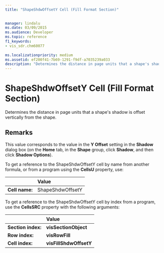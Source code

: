 ```yaml
---
title: "ShapeShdwOffsetY Cell (Fill Format Section)"
 
 
manager: lindalu
ms.date: 03/09/2015
ms.audience: Developer
ms.topic: reference
f1_keywords:
- vis_sdr.chm60077
 
ms.localizationpriority: medium
ms.assetid: ef200f41-7b69-1291-f9df-a7035239a033
description: "Determines the distance in page units that a shape's shadow is offset vertically from the shape."
---
```


# ShapeShdwOffsetY Cell (Fill Format Section)

Determines the distance in page units that a shape's shadow is offset vertically from the shape.
  
## Remarks

This value corresponds to the value in the **Y Offset** setting in the **Shadow** dialog box (on the **Home** tab, in the **Shape** group, click **Shadow**, and then click **Shadow Options**).
  
To get a reference to the ShapeShdwOffsetY cell by name from another formula, or from a program using the **CellsU** property, use: 
  
||Value |
|:-----|:-----|
| **Cell name:**  <br/> | ShapeShdwOffsetY  <br/> |
   
To get a reference to the ShapeShdwOffsetY cell by index from a program, use the **CellsSRC** property with the following arguments: 
  
||Value |
|:-----|:-----|
| **Section index:**  <br/> |**visSectionObject** <br/> |
| **Row index:**  <br/> |**visRowFill** <br/> |
| **Cell index:**  <br/> |**visFillShdwOffsetY** <br/> |
   

